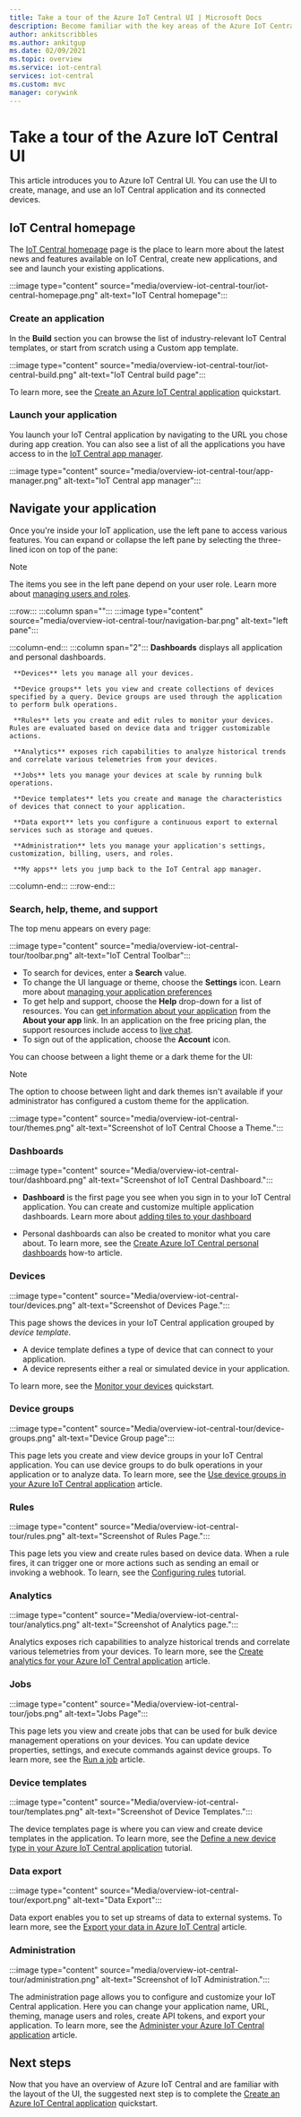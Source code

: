 ```yaml
---
title: Take a tour of the Azure IoT Central UI | Microsoft Docs
description: Become familiar with the key areas of the Azure IoT Central UI that you use to create, manage, and use your IoT solution.
author: ankitscribbles
ms.author: ankitgup
ms.date: 02/09/2021
ms.topic: overview
ms.service: iot-central
services: iot-central
ms.custom: mvc
manager: corywink
---
```


# Take a tour of the Azure IoT Central UI

This article introduces you to Azure IoT Central UI. You can use the UI to create, manage, and use an IoT Central application and its connected devices.

## IoT Central homepage

The [IoT Central homepage](https://aka.ms/iotcentral-get-started) page is the place to learn more about the latest news and features available on IoT Central, create new applications, and see and launch your existing applications.

:::image type="content" source="media/overview-iot-central-tour/iot-central-homepage.png" alt-text="IoT Central homepage":::

### Create an application

In the **Build** section you can browse the list of industry-relevant IoT Central templates, or start from scratch using a Custom app template.  

:::image type="content" source="media/overview-iot-central-tour/iot-central-build.png" alt-text="IoT Central build page":::

To learn more, see the [Create an Azure IoT Central application](quick-deploy-iot-central.md) quickstart.

### Launch your application

You launch your IoT Central application by navigating to the URL you chose during app creation. You can also see a list of all the applications you have access to in the [IoT Central app manager](https://aka.ms/iotcentral-apps).

:::image type="content" source="media/overview-iot-central-tour/app-manager.png" alt-text="IoT Central app manager":::

## Navigate your application

Once you're inside your IoT application, use the left pane to access various features. You can expand or collapse the left pane by selecting the three-lined icon on top of the pane:

> [!NOTE]
> The items you see in the left pane depend on your user role. Learn more about [managing users and roles](howto-manage-users-roles.md). 

:::row:::
  :::column span="":::
      :::image type="content" source="media/overview-iot-central-tour/navigation-bar.png" alt-text="left pane":::

  :::column-end:::
  :::column span="2":::
     **Dashboards** displays all application and personal dashboards. 
     
     **Devices** lets you manage all your devices.

     **Device groups** lets you view and create collections of devices specified by a query. Device groups are used through the application to perform bulk operations.

     **Rules** lets you create and edit rules to monitor your devices. Rules are evaluated based on device data and trigger customizable actions.

     **Analytics** exposes rich capabilities to analyze historical trends and correlate various telemetries from your devices.

     **Jobs** lets you manage your devices at scale by running bulk operations.

     **Device templates** lets you create and manage the characteristics of devices that connect to your application.

     **Data export** lets you configure a continuous export to external services such as storage and queues.

     **Administration** lets you manage your application's settings, customization, billing, users, and roles.

     **My apps** lets you jump back to the IoT Central app manager.
     
   :::column-end:::
:::row-end:::

### Search, help, theme, and support

The top menu appears on every page:

:::image type="content" source="media/overview-iot-central-tour/toolbar.png" alt-text="IoT Central Toolbar":::

* To search for devices, enter a **Search** value.
* To change the UI language or theme, choose the **Settings** icon. Learn more about [managing your application preferences](howto-manage-preferences.md)
* To get help and support, choose the **Help** drop-down for a list of resources. You can [get information about your application](./howto-get-app-info.md) from the **About your app** link. In an application on the free pricing plan, the support resources include access to [live chat](howto-show-hide-chat.md).
* To sign out of the application, choose the **Account** icon.

You can choose between a light theme or a dark theme for the UI:

> [!NOTE]
> The option to choose between light and dark themes isn't available if your administrator has configured a custom theme for the application.

:::image type="content" source="media/overview-iot-central-tour/themes.png" alt-text="Screenshot of IoT Central Choose a Theme.":::

### Dashboards

:::image type="content" source="Media/overview-iot-central-tour/dashboard.png" alt-text="Screenshot of IoT Central Dashboard.":::

* **Dashboard** is the first page you see when you sign in to your IoT Central application. You can create and customize multiple application dashboards. Learn more about [adding tiles to your dashboard](howto-add-tiles-to-your-dashboard.md)

* Personal dashboards can also be created to monitor what you care about. To learn more, see the [Create Azure IoT Central personal dashboards](howto-create-personal-dashboards.md) how-to article.

### Devices

:::image type="content" source="Media/overview-iot-central-tour/devices.png" alt-text="Screenshot of Devices Page.":::

This page shows the devices in your IoT Central application grouped by _device template_.

* A device template defines a type of device that can connect to your application.
* A device represents either a real or simulated device in your application.

To learn more, see the [Monitor your devices](./quick-monitor-devices.md) quickstart. 

### Device groups

:::image type="content" source="Media/overview-iot-central-tour/device-groups.png" alt-text="Device Group page":::

This page lets you create and view device groups in your IoT Central application. You can use device groups to do bulk operations in your application or to analyze data. To learn more, see the [Use device groups in your Azure IoT Central application](tutorial-use-device-groups.md) article.

### Rules
:::image type="content" source="Media/overview-iot-central-tour/rules.png" alt-text="Screenshot of Rules Page.":::

This page lets you view and create rules based on device data. When a rule fires, it can trigger one or more actions such as sending an email or invoking a webhook. To learn, see the [Configuring rules](tutorial-create-telemetry-rules.md) tutorial.

### Analytics

:::image type="content" source="Media/overview-iot-central-tour/analytics.png" alt-text="Screenshot of Analytics page.":::

Analytics exposes rich capabilities to analyze historical trends and correlate various telemetries from your devices. To learn more, see the [Create analytics for your Azure IoT Central application](howto-create-analytics.md) article.

### Jobs

:::image type="content" source="Media/overview-iot-central-tour/jobs.png" alt-text="Jobs Page":::

This page lets you view and create jobs that can be used for bulk device management operations on your devices. You can update device properties, settings, and execute commands against device groups. To learn more, see the [Run a job](howto-run-a-job.md) article.

### Device templates

:::image type="content" source="Media/overview-iot-central-tour/templates.png" alt-text="Screenshot of Device Templates.":::

The device templates page is where you can view and create device templates in the application. To learn more, see the [Define a new device type in your Azure IoT Central application](howto-set-up-template.md) tutorial.

### Data export

:::image type="content" source="Media/overview-iot-central-tour/export.png" alt-text="Data Export":::

Data export enables you to set up streams of data to external systems. To learn more, see the [Export your data in Azure IoT Central](./howto-export-data.md) article.

### Administration

:::image type="content" source="media/overview-iot-central-tour/administration.png" alt-text="Screenshot of IoT Administration.":::

The administration page allows you to configure and customize your IoT Central application. Here you can change your application name, URL, theming, manage users and roles, create API tokens, and export your application. To learn more, see the [Administer your Azure IoT Central application](howto-administer.md) article.

## Next steps

Now that you have an overview of Azure IoT Central and are familiar with the layout of the UI, the suggested next step is to complete the [Create an Azure IoT Central application](quick-deploy-iot-central.md) quickstart.
